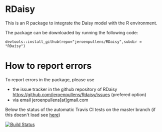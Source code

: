 # RDaisy
This is an R package to integrate the Daisy model with the R environment.

The package can be downloaded by running the following code:
```{r}
devtools::install_github(repo="jeroenpullens/RDaisy",subdir = "RDaisy")
```

# How to report errors

To report errors in the package, please use 

- the issue tracker in the github repository of RDaisy https://github.com/jeroenpullens/Rdaisy/issues (prefered option)
- via email jeroenpullens[at]gmail.com


Below the status of the automatic Travis CI tests on the master branch (if this doesn't load see [here](https://travis-ci.org/jeroenpullens/RDaisy))

[![Build Status](https://travis-ci.org/jeroenpullens/fRequent.svg?branch=master)](https://travis-ci.org/jeroenpullens/RDaisy)
